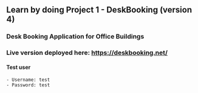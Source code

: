 ## Learn by doing Project 1 - DeskBooking (version 4)

### Desk Booking Application for Office Buildings

### Live version deployed here: https://deskbooking.net/
  #### Test user
    - Username: test
    - Password: test
